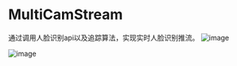 # MultiCamStream

通过调用人脸识别api以及追踪算法，实现实时人脸识别推流。
![image](https://github.com/SilenceMrWang/MultiCamStream/blob/master/resource/1.png)

![image](https://github.com/SilenceMrWang/MultiCamStream/blob/master/resource/1.png)
